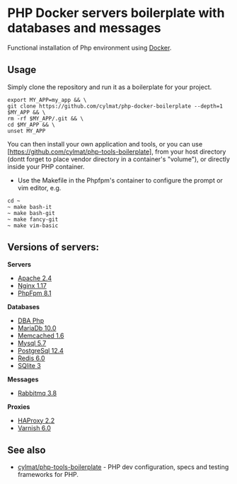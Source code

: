 PHP Docker servers boilerplate with databases and messages
===
Functional installation of Php environment using [Docker](https://www.docker.com).  

Usage
-----
Simply clone the repository and run it as a boilerplate for your project.
```
export MY_APP=my_app && \
git clone https://github.com/cylmat/php-docker-boilerplate --depth=1 $MY_APP && \
rm -rf $MY_APP/.git && \
cd $MY_APP && \
unset MY_APP
```
You can then install your own application and tools, or you can use [https://github.com/cylmat/php-tools-boilerplate], from your host directory (dontt forget to place vendor directory in a container's "volume"), or directly inside your PHP container.

* Use the Makefile in the Phpfpm's container to configure the prompt or vim editor, e.g.
```
cd ~
~ make bash-it
~ make bash-git
~ make fancy-git
~ make vim-basic
```

Versions of servers:
---
**Servers**  
* [Apache 2.4](https://httpd.apache.org)
* [Nginx 1.17](https://www.nginx.com)
* [PhpFpm 8.1](https://www.php.net/manual/fr/install.fpm.php)

**Databases**  
* [DBA Php](https://www.oracle.com/database/berkeley-db/db.html)
* [MariaDb 10.0](https://mariadb.org)
* [Memcached 1.6](https://memcached.org)
* [Mysql 5.7](https://www.mysql.com)
* [PostgreSql 12.4](https://www.postgresql.org)
* [Redis 6.0](https://redis.io)
* [SQlite 3](https://www.sqlite.org)

**Messages**  
* [Rabbitmq 3.8](https://www.rabbitmq.com)

**Proxies**  
* [HAProxy 2.2](http://www.haproxy.org)
* [Varnish 6.0](https://varnish-cache.org)

## See also
* [cylmat/php-tools-boilerplate](https://github.com/cylmat/php-tools-boilerplate/) - PHP dev configuration, specs and testing frameworks for PHP.
